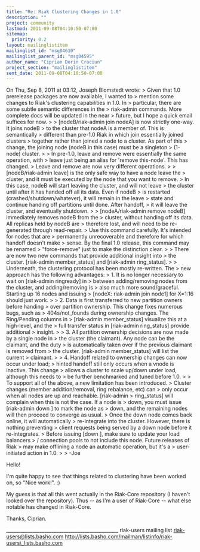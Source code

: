 ```yaml
---
title: "Re: Riak Clustering Changes in 1.0"
description: ""
project: community
lastmod: 2011-09-08T04:10:50-07:00
sitemap:
  priority: 0.2
layout: mailinglistitem
mailinglist_id: "msg04610"
mailinglist_parent_id: "msg04595"
author_name: "Ciprian Dorin Craciun"
project_section: "mailinglistitem"
sent_date: 2011-09-08T04:10:50-07:00
---
```



On Thu, Sep 8, 2011 at 03:12, Joseph Blomstedt  wrote:
&gt; Given that 1.0 prerelease packages are now available, I wanted to
&gt; mention some changes to Riak's clustering capabilities in 1.0. In
&gt; particular, there are some subtle semantic differences in the
&gt; riak-admin commands. More complete docs will be updated in the near
&gt; future, but I hope a quick email suffices for now.
&gt;
&gt; [nodeB/riak-admin join nodeA] is now strictly one-way. It joins nodeB
&gt; to the cluster that nodeA is a member of. This is semantically
&gt; different than pre-1.0 Riak in which join essentially joined clusters
&gt; together rather than joined a node to a cluster. As part of this
&gt; change, the joining node (nodeB in this case) must be a singleton
&gt; (1-node) cluster.
&gt;
&gt; In pre-1.0, leave and remove were essentially the same operation, with
&gt; leave just being an alias for 'remove this-node'. This has changed.
&gt; Leave and remove are now very different operations.
&gt;
&gt; [nodeB/riak-admin leave] is the only safe way to have a node leave the
&gt; cluster, and it must be executed by the node that you want to remove.
&gt; In this case, nodeB will start leaving the cluster, and will not leave
&gt; the cluster until after it has handed off all its data. Even if nodeB
&gt; is restarted (crashed/shutdown/whatever), it will remain in the leave
&gt; state and continue handing off partitions until done. After handoff,
&gt; it will leave the cluster, and eventually shutdown.
&gt;
&gt; [nodeA/riak-admin remove nodeB] immediately removes nodeB from the
&gt; cluster, without handing off its data. All replicas held by nodeB are
&gt; therefore lost, and will need to be re-generated through read-repair.
&gt; Use this command carefully. It's intended for nodes that are
&gt; permanently unrecoverable and therefore for which handoff doesn't make
&gt; sense. By the final 1.0 release, this command may be renamed
&gt; "force-remove" just to make the distinction clear.
&gt;
&gt; There are now two new commands that provide additional insight into
&gt; the cluster. [riak-admin member\_status] and [riak-admin ring\_status].
&gt;
&gt; Underneath, the clustering protocol has been mostly re-written. The
&gt; new approach has the following advantages:
&gt; 1. It is no longer necessary to wait on [riak-admin ringready] in
&gt; between adding/removing nodes from the cluster, and adding/removing is
&gt; also much more sound/graceful. Starting up 16 nodes and issuing
&gt; [nodeX: riak-admin join node1] for X=1:16 should just work.
&gt;
&gt; 2. Data is first transferred to new partition owners before handing
&gt; over partition ownership. This change fixes numerous bugs, such as
&gt; 404s/not\_founds during ownership changes. The Ring/Pending columns in
&gt; [riak-admin member\_status] visualize this at a high-level, and the
&gt; full transfer status in [riak-admin ring\_status] provide additional
&gt; insight.
&gt;
&gt; 3. All partition ownership decisions are now made by a single node in
&gt; the cluster (the claimant). Any node can be the claimant, and the duty
&gt; is automatically taken over if the previous claimant is removed from
&gt; the cluster. [riak-admin member\_status] will list the current
&gt; claimant.
&gt;
&gt; 4. Handoff related to ownership changes can now occur under load;
&gt; hinted handoff still only occurs when a vnode is inactive. This change
&gt; allows a cluster to scale up/down under load, although this needs to
&gt; be further benchmarked and tuned before 1.0.
&gt;
&gt; To support all of the above, a new limitation has been introduced.
&gt; Cluster changes (member addition/removal, ring rebalance, etc) can
&gt; only occur when all nodes are up and reachable. [riak-admin
&gt; ring\_status] will complain when this is not the case. If a node is
&gt; down, you must issue [riak-admin down ] to mark the node as
&gt; down, and the remaining nodes will then proceed to converge as usual.
&gt; Once the down node comes back online, it will automatically
&gt; re-integrate into the cluster. However, there is nothing preventing
&gt; client requests being served by a down node before it re-integrates.
&gt; Before issuing [down ], make sure to update your load balancers
&gt; / connection pools to not include this node. Future releases of Riak
&gt; may make offlining a node an automatic operation, but it's a
&gt; user-initiated action in 1.0.
&gt;
&gt; -Joe


 Hello!

 I'm quite happy to see that things related to clustering have been
worked on, so "Nice work!". :)

 My guess is that all this went actually in the Riak-Core
repository (I haven't looked over the repository). Thus -- as I'm a
user of Riak-Core -- what else notable has changed in Riak-Core.

 Thanks,
 Ciprian.

\_\_\_\_\_\_\_\_\_\_\_\_\_\_\_\_\_\_\_\_\_\_\_\_\_\_\_\_\_\_\_\_\_\_\_\_\_\_\_\_\_\_\_\_\_\_\_
riak-users mailing list
riak-users@lists.basho.com
http://lists.basho.com/mailman/listinfo/riak-users\_lists.basho.com

